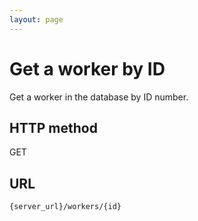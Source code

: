 ```yaml
---
layout: page
---
```


# Get a worker by ID

Get a worker in the database by ID number.

## HTTP method

GET

## URL

```shell
{server_url}/workers/{id}
```
